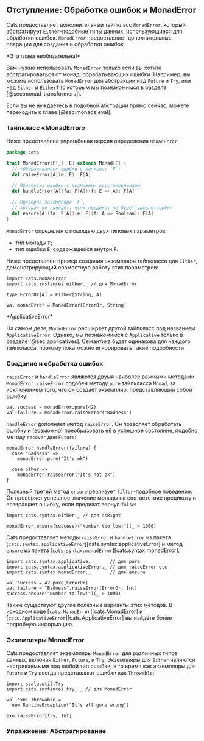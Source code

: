 ## Отступление: Обработка ошибок и MonadError

Cats предоставляет дополнительный тайпкласс `MonadError`,
который абстрагирует `Either`-подобные типы данных,
использующиеся для обработки ошибок.
`MonadError` предоставляет дополнительные операции
для создания и обработки ошибок.

<div class="callout callout-info">
*Эта глава необязательна!*

Вам нужно использовать `MonadError`
только если вы хотите абстрагироваться от монад, обрабатывающих ошибки.
Например, вы можете использовать `MonadError`
для абстракции над `Future` и `Try`,
или над `Either` и `EitherT`
(с которым мы познакомимся в разделе [@sec:monad-transformers]).

Если вы не нуждаетесь в подобной абстрации прямо сейчас,
можете переходить к главе [@sec:monads:eval].
</div>

### Тайпкласс «MonadError»

Ниже представлена упрощённая версия
определения `MonadError`:

```scala
package cats

trait MonadError[F[_], E] extends Monad[F] {
  // «Оборачивание» ошибки в контекст `F`:
  def raiseError[A](e: E): F[A]

  // Обработка ошибки с возможным восстановлением:
  def handleError[A](fa: F[A])(f: E => A): F[A]

  // Проверка экземпляра `F`,
  // которая не пройдёт, если предикат не будет удовлетворён:
  def ensure[A](fa: F[A])(e: E)(f: A => Boolean): F[A]
}
```

`MonadError` определен с помощью двух типовых параметров:

- тип монады `F`;
- тип ошибки `E`, содержащейся внутри `F`.

Ниже представлен пример
создания экземпляра тайпкласса для `Either`,
демонстрирующий совместную работу этих параметров:

```tut:book:silent
import cats.MonadError
import cats.instances.either._ // для MonadError

type ErrorOr[A] = Either[String, A]

val monadError = MonadError[ErrorOr, String]
```

<div class="callout callout-warning">
*ApplicativeError*

На самом деле, `MonadError` расширяет другой тайпкласс 
под названием `ApplicativeError`.
Однако, мы познакомимся с `Applicative`
только в разделе [@sec:applicatives].
Семантика будет одинакова для каждого тайпкласса,
поэтому пока можно игнорировать такие подробности.
</div>

### Создание и обработка ошибок

`raiseError` и `handleError` 
являются двумя наиболее важными методами `MonadError`.
`raiseError` подобен методу `pure` тайпкласса `Monad`,
за исключением того, что он создаёт экземпляр, представляющий собой ошибку:

```tut:book
val success = monadError.pure(42)
val failure = monadError.raiseError("Badness")
```

`handleError` дополняет метод `raiseError`.
Он позволяет обработать ошибку и (возможно)
преобразовать её в успешное состояние,
подобно методу `recover` для `Future`:

```tut:book
monadError.handleError(failure) {
  case "Badness" =>
    monadError.pure("It's ok")

  case other =>
    monadError.raiseError("It's not ok")
}
```

Полезный третий метод `ensure` 
реализует `filter`-подобное поведение.
Он проверяет успешное значение монады на соответствие предикату
и возвращает ошибку, если предикат вернул `false`:

```tut:book:silent
import cats.syntax.either._ // для asRight
```

```tut:book
monadError.ensure(success)("Number too low!")(_ > 1000)
```

Cats предоставляет методы `raiseError` и `handleError`
из пакета [`cats.syntax.applicativeError`][cats.syntax.applicativeError]
и метод `ensure` из пакета [`cats.syntax.monadError`][cats.syntax.monadError]:

```tut:book:silent
import cats.syntax.applicative._      // для pure
import cats.syntax.applicativeError._ // для raiseError etc
import cats.syntax.monadError._       // для ensure
```

```tut:book
val success = 42.pure[ErrorOr]
val failure = "Badness".raiseError[ErrorOr, Int]
success.ensure("Number to low!")(_ > 1000)
```

Также существуют другие полезные варианты этих методов.
В исходном коде [`cats.MonadError`][cats.MonadError]
и [`cats.ApplicativeError`][cats.ApplicativeError]
вы найдёте более подробную информацию.

### Экземпляры MonadError

Cats предоставляет экземпляры `MonadError`
для различных типов данных, включая
`Either`, `Future`, и `Try`.
Экземпляры для `Either` являются настриваемыми под любой тип ошибки,
в то время как экземпляры для `Future` и `Try`
всегда представляют ошибки как `Throwable`:

```tut:book:silent
import scala.util.Try
import cats.instances.try_._ // для MonadError

val exn: Throwable =
  new RuntimeException("It's all gone wrong")
```

```tut:book
exn.raiseError[Try, Int]
```

### Упражнение: Абстрагирование
